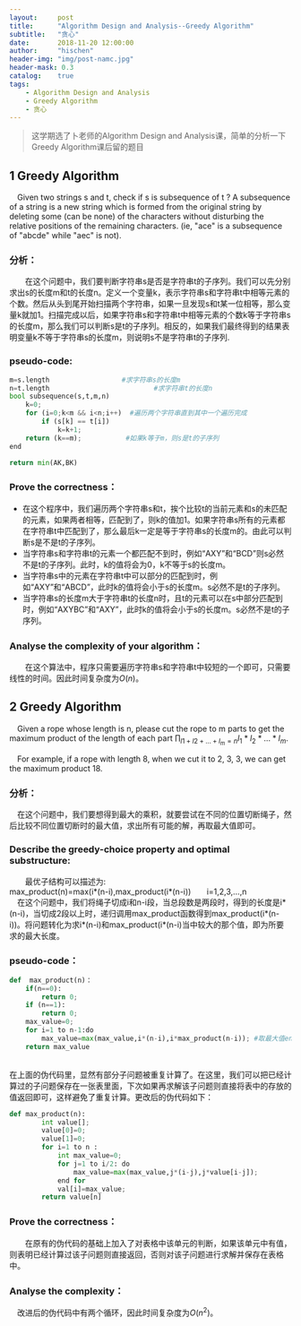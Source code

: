 ```yaml
---
layout:     post
title:      "Algorithm Design and Analysis--Greedy Algorithm"
subtitle:   "贪心"
date:       2018-11-20 12:00:00
author:     "hischen"
header-img: "img/post-namc.jpg"
header-mask: 0.3
catalog:    true
tags:
    - Algorithm Design and Analysis
    - Greedy Algorithm
    - 贪心
---
```


<head>
    <script src="https://cdn.mathjax.org/mathjax/latest/MathJax.js?config=TeX-AMS-MML_HTMLorMML" type="text/javascript"></script>
    <script type="text/x-mathjax-config">
        MathJax.Hub.Config({
            tex2jax: {
            skipTags: ['script', 'noscript', 'style', 'textarea', 'pre'],
            inlineMath: [['$','$']]
            }
        });
    </script>
</head>

>这学期选了卜老师的Algorithm Design and Analysis课，简单的分析一下Greedy Algorithm课后留的题目

1 Greedy Algorithm
-------------

&ensp;&ensp;Given two strings s and t, check if s is subsequence of t ?
A subsequence of a string is a new string which is formed from the original
string by deleting some (can be none) of the characters without disturbing the relative positions of the remaining characters. (ie, "ace" is a subsequence of
"abcde" while "aec" is not).


### 分析：
&ensp;&ensp;&ensp;&ensp;在这个问题中，我们要判断字符串s是否是字符串t的子序列。我们可以先分别求出s的长度m和t的长度n。定义一个变量k，表示字符串s和字符串t中相等元素的个数。然后从头到尾开始扫描两个字符串，如果一旦发现s和t某一位相等，那么变量k就加1。扫描完成以后，如果字符串s和字符串t中相等元素的个数k等于字符串s的长度m，那么我们可以判断s是t的子序列。相反的，如果我们最终得到的结果表明变量k不等于字符串s的长度m，则说明s不是字符串t的子序列. 

 
### pseudo-code:

```python
m=s.length                  #求字符串s的长度m
n=t.length							#求字符串t的长度n
bool subsequence(s,t,m,n)			
	k=0;
	for (i=0;k<m && i<n;i++)  #遍历两个字符串直到其中一个遍历完成
		if (s[k] == t[i])
			k=k+1;
	return (k==m);           #如果k等于m，则s是t的子序列
end

return min(AK,BK)
 ```   

### Prove the correctness：

- 在这个程序中，我们遍历两个字符串s和t，挨个比较t的当前元素和s的未匹配的元素，如果两者相等，匹配到了，则k的值加1。如果字符串s所有的元素都在字符串t中匹配到了，那么最后k一定是等于字符串s的长度m的。由此可以判断s是不是t的子序列。
- 当字符串s和字符串t的元素一个都匹配不到时，例如“AXY”和“BCD”则s必然不是t的子序列。此时，k的值将会为0，k不等于s的长度m。
- 当字符串s中的元素在字符串t中可以部分的匹配到时，例如“AXY”和“ABCD”，此时k的值将会小于s的长度m。s必然不是t的子序列。
- 当字符串s的长度m大于字符串t的长度n时，且t的元素可以在s中部分匹配到时，例如“AXYBC”和“AXY”，此时k的值将会小于s的长度m。s必然不是t的子序列。


### Analyse the complexity of your algorithm：
&ensp;&ensp;&ensp;&ensp;在这个算法中，程序只需要遍历字符串s和字符串t中较短的一个即可，只需要线性的时间。因此时间复杂度为$O(n)$。


## 2 Greedy Algorithm

&ensp;&ensp;Given a rope whose length is n, please cut the rope to m parts to get the
maximum product of the length of each part $\prod_{l1+l2+ \ldots+l_m=n}l_1*l_2*\ldots*l_m$.
  
&ensp;&ensp;For example, if a rope with length 8, when we cut it to 2, 3, 3, we can get the maximum product 18.


### 分析：
&ensp;&ensp;在这个问题中，我们要想得到最大的乘积，就要尝试在不同的位置切断绳子，然后比较不同位置切断时的最大值，求出所有可能的解，再取最大值即可。

### Describe the greedy-choice property and optimal substructure:  
&ensp;&ensp;&ensp;&ensp;最优子结构可以描述为:  
max_product(n)=max(i*(n-i),max_product(i*(n-i))&ensp;&ensp;&ensp;&ensp;i=1,2,3,…,n  
&ensp;&ensp;在这个问题中，我们将绳子切成i和n-i段，当总段数是两段时，得到的长度是i*(n-i)，当切成2段以上时，递归调用max_product函数得到max_product(i*(n-i))。将问题转化为求i*(n-i)和max_product(i*(n-i)当中较大的那个值，即为所要求的最大长度。



### pseudo-code：

```python
def	 max_product(n)：
	if(n==0):
		return 0;
	if (n==1):
		return 0;
	max_value=0;
	for i=1 to n-1:do
		max_value=max(max_value,i*(n-i),i*max_product(n-i)); #取最大值end for
	return max_value
```
</br>在上面的伪代码里，显然有部分子问题被重复计算了。在这里，我们可以把已经计算过的子问题保存在一张表里面，下次如果再求解该子问题则直接将表中的存放的值返回即可，这样避免了重复计算。更改后的伪代码如下：<br>

```python
def max_product(n):
		int value[];
		value[0]=0;
		value[1]=0;
		for i=1 to n :
			int max_value=0;
			for j=1 to i/2: do
				max_value=max(max_value,j*(i-j),j*value[i-j]);
			end for
			val[i]=max_value;
		return value[n]
```
### Prove the correctness：
&ensp;&ensp;&ensp;&ensp;在原有的伪代码的基础上加入了对表格中该单元的判断，如果该单元中有值，则表明已经计算过该子问题则直接返回，否则对该子问题进行求解并保存在表格中。


### Analyse the complexity：
&ensp;&ensp;改进后的伪代码中有两个循环，因此时间复杂度为$O(n^2)$。
